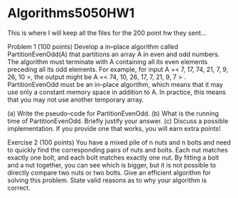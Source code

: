 # Algorithms5050HW1
This is where I will keep all the files for the 200 point hw they sent... 


Problem 1 (100 points)
Develop a in–place algorithm called PartitionEvenOdd(A) that partitions
an array A in even and odd numbers. The algorithm must terminate with A
containing all its even elements preceding all its odd elements. For example, 
for input A =< 7, 17, 74, 21, 7, 9, 26, 10 >, the output might be
A =< 74, 10, 26, 17, 7, 21, 9, 7 > . PartitionEvenOdd must be an in–place
algorithm, which means that it may use only a constant memory space in
addition to A. In practice, this means that you may not use another temporary array.

(a) Write the pseudo–code for PartitionEvenOdd.
(b) What is the running time of PartitionEvenOdd. Briefly justify your answer.
(c) Discuss a possible implementation. If you provide one that works, you will earn extra points!

Exercise 2 (100 points)
You have a mixed pile of n nuts and n bolts and need to quickly find the
corresponding pairs of nuts and bolts. Each nut matches exactly one bolt,
and each bolt matches exactly one nut. By fitting a bolt and a nut together,
you can see which is bigger, but it is not possible to directly compare two
nuts or two bolts. Give an efficient algorithm for solving this problem. State
valid reasons as to why your algorithm is correct.
